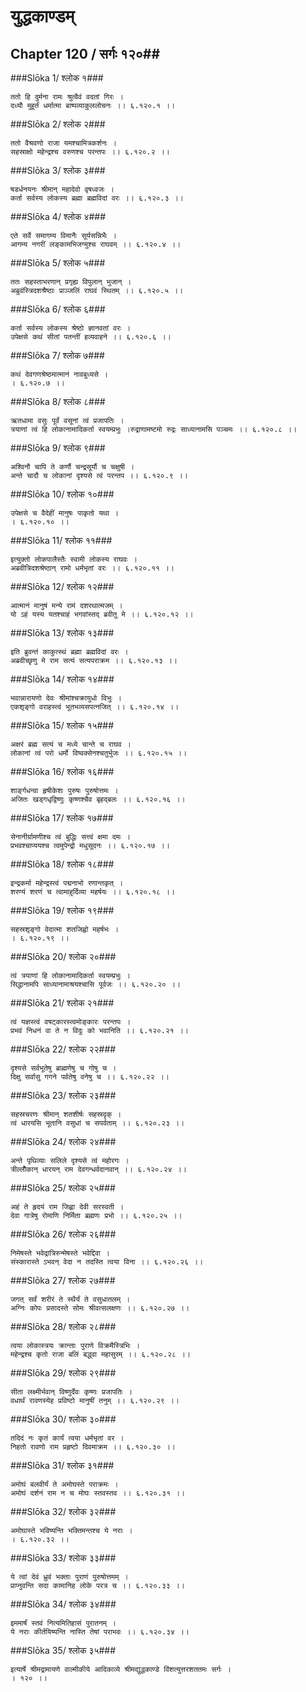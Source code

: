 युद्धकाण्डम्
===============================


## Chapter 120  / सर्गः १२०##


###Slōka 1/ श्लोक १###


    ततो हि दुर्मना रामः श्रुत्वैवं वदतां गिरः ।
    दध्यौ मुहूर्तं धर्मात्मा बाष्पव्याकुललोचनः ।। ६.१२०.१ ।।


###Slōka 2/ श्लोक २###


    ततो वैश्रवणो राजा यमश्चामित्रकर्शनः ।
    सहस्राक्षो महेन्द्रश्च वरुणश्च परन्तपः ।। ६.१२०.२ ।।


###Slōka 3/ श्लोक ३###


    षडर्धनयनः श्रीमान् महादेवो वृषध्वजः ।
    कर्ता सर्वस्य लोकस्य ब्रह्मा ब्रह्मविदां वरः ।। ६.१२०.३ ।।


###Slōka 4/ श्लोक ४###


    एते सर्वे समागम्य विमानैः सूर्यसन्निभैः ।
    आगम्य नगरीं लङ्कामभिजग्मुश्च राघवम् ।। ६.१२०.४ ।।


###Slōka 5/ श्लोक ५###


    ततः सहस्ताभरणान् प्रगृह्य विपुलान् भुजान् ।
    अब्रुवंस्त्रिदशश्रैष्ठाः प्राञ्जलिं राघवं स्थितम् ।। ६.१२०.५ ।।


###Slōka 6/ श्लोक ६###


    कर्ता सर्वस्य लोकस्य श्रेष्ठो ज्ञानवतां वरः ।
    उपेक्षसे कथं सीतां पतन्तीं हव्यवाहने ।। ६.१२०.६ ।।


###Slōka 7/ श्लोक ७###


    कथं देवगणश्रेष्ठमात्मानं नावबुध्यसे ।
    । ६.१२०.७ ।।


###Slōka 8/ श्लोक ८###


    ऋतधामा वसुः पूर्वं वसूनां त्वं प्रजापतिः ।
    त्रयाणां त्वं हि लोकानामादिकर्ता स्वयम्प्रभुः ।रुद्राणामष्टमो रुद्रः साध्यानामसि पञ्चमः ।। ६.१२०.८ ।।


###Slōka 9/ श्लोक ९###


    अश्विनौ चापि ते कर्णौ चन्द्रसूर्यौ च चक्षुषी ।
    अन्ते चादौ च लोकानां दृश्यसे त्वं परन्तप ।। ६.१२०.९ ।।


###Slōka 10/ श्लोक १०###


    उपेक्षसे च वैदेहीं मानुषः पाकृतो यथा ।
    । ६.१२०.१० ।।


###Slōka 11/ श्लोक ११###


    इत्युक्तो लोकपालैस्तैः स्वामी लोकस्य राघवः ।
    अब्रवीत्रिदशश्रेष्ठान् रामो धर्मभृतां वरः ।। ६.१२०.११ ।।


###Slōka 12/ श्लोक १२###


    आत्मानं मानुषं मन्ये रामं दशरथात्मजम् ।
    यो ऽहं यस्य यतश्चाहं भगवांस्तद् ब्रवीतु मे ।। ६.१२०.१२ ।।


###Slōka 13/ श्लोक १३###


    इति ब्रुवन्तं काकुत्स्थं ब्रह्मा ब्रह्मविदां वरः ।
    अब्रवीच्छृणु मे राम सत्यं सत्यपराक्रम ।। ६.१२०.१३ ।।


###Slōka 14/ श्लोक १४###


    भवान्नारायणो देवः श्रीमांश्चक्रायुधो विभुः ।
    एकशृङ्गो वराहस्त्वं भूतभव्यसपत्नजित् ।। ६.१२०.१४ ।।


###Slōka 15/ श्लोक १५###


    अक्षरं ब्रह्म सत्यं च मध्ये चान्ते च राघव ।
    लोकानां त्वं परो धर्मो विष्वक्सेनश्चतुर्भुजः ।। ६.१२०.१५ ।।


###Slōka 16/ श्लोक १६###


    शार्ङ्गधन्वा हृषीकेशः पुरुषः पुरुषोत्तमः ।
    अजितः खड्गधृद्विष्णुः कृष्णश्चैव बृहद्बलः ।। ६.१२०.१६ ।।


###Slōka 17/ श्लोक १७###


    सेनानीर्ग्रामणीश्च त्वं बुद्धिः सत्त्वं क्षमा दमः ।
    प्रभवश्चाप्ययश्च त्वमुपेन्द्रो मधुसूदनः ।। ६.१२०.१७ ।।


###Slōka 18/ श्लोक १८###


    इन्द्रकर्मा महेन्द्रस्त्वं पद्मनाभो रणान्तकृत् ।
    शरण्यं शरणं च त्वामाहुर्दिव्या महर्षयः ।। ६.१२०.१८ ।।


###Slōka 19/ श्लोक १९###


    सहस्रशृङ्गो वेदात्मा शतजिह्वो महर्षभः ।
    । ६.१२०.१९ ।।


###Slōka 20/ श्लोक २०###


    त्वं त्रयाणां हि लोकानामादिकर्ता स्वयम्प्रभुः ।
    सिद्धानामपि साध्यानामाश्रयश्चासि पूर्वजः ।। ६.१२०.२० ।।


###Slōka 21/ श्लोक २१###


    त्वं यज्ञस्त्वं वषट्कारस्त्वमोङ्कारः परन्तपः ।
    प्रभवं निधनं वा ते न विदुः को भवानिति ।। ६.१२०.२१ ।।


###Slōka 22/ श्लोक २२###


    दृश्यसे सर्वभूतेषु ब्राह्मणेषु च गोषु च ।
    दिक्षु सर्वासु गगने पर्वतेषु वनेषु च ।। ६.१२०.२२ ।।


###Slōka 23/ श्लोक २३###


    सहस्रचरणः श्रीमान् शतशीर्षः सहस्रदृक् ।
    त्वं धारयसि भूतानि वसुधां च सपर्वताम् ।। ६.१२०.२३ ।।


###Slōka 24/ श्लोक २४###


    अन्ते पृथिव्याः सलिले दृश्यसे त्वं महोरगः ।
    त्रील्लोँकान् धारयन् राम देवगन्धर्वदानवान् ।। ६.१२०.२४ ।।


###Slōka 25/ श्लोक २५###


    अहं ते हृदयं राम जिह्वा देवी सरस्वती ।
    देवा गात्रेषु रोमाणि निर्मिता ब्रह्मणः प्रभो ।। ६.१२०.२५ ।।


###Slōka 26/ श्लोक २६###


    निमेषस्ते भवेद्रात्रिरुन्मेषस्ते भवेद्दिवा ।
    संस्कारास्ते ऽभवन् वेदा न तदस्ति त्वया विना ।। ६.१२०.२६ ।।


###Slōka 27/ श्लोक २७###


    जगत् सर्वं शरीरं ते स्थैर्यं ते वसुधातलम् ।
    अग्निः कोपः प्रसादस्ते सोमः श्रीवत्सलक्षणः ।। ६.१२०.२७ ।।


###Slōka 28/ श्लोक २८###


    त्वया लोकास्त्रयः क्रान्ताः पुराणे विक्रमैस्त्रिभिः ।
    महेन्द्रश्च कृतो राजा बलिं बद्ध्वा महासुरम् ।। ६.१२०.२८ ।।


###Slōka 29/ श्लोक २९###


    सीता लक्ष्मीर्भवान् विष्णुर्देवः कृष्णः प्रजापतिः ।
    वधार्थं रावणस्येह प्रविष्टो मानुषीं तनुम् ।। ६.१२०.२९ ।।


###Slōka 30/ श्लोक ३०###


    तदिदं नः कृतं कार्यं त्वया धर्मभृतां वर ।
    निहतो रावणो राम प्रहृष्टो दिवमाक्रम ।। ६.१२०.३० ।।


###Slōka 31/ श्लोक ३१###


    अमोघं बलवीर्यं ते अमोघस्ते पराक्रमः ।
    अमोघं दर्शनं राम न च मोघः स्तवस्तव ।। ६.१२०.३१ ।।


###Slōka 32/ श्लोक ३२###


    अमोघास्ते भविष्यन्ति भक्तिमन्तश्च ये नराः ।
    । ६.१२०.३२ ।।


###Slōka 33/ श्लोक ३३###


    ये त्वां देवं ध्रुवं भक्ताः पुराणं पुरुषोत्तमम् ।
    प्राप्नुवन्ति सदा कामानिह लोके परत्र च ।। ६.१२०.३३ ।।


###Slōka 34/ श्लोक ३४###


    इममार्षं स्तवं नित्यमितिहासं पुरातनम् ।
    ये नराः कीर्तयिष्यन्ति नास्ति तेषां पराभवः ।। ६.१२०.३४ ।।


###Slōka 35/ श्लोक ३५###


    इत्यार्षे श्रीमद्रामायणे वाल्मीकीये आदिकाव्ये श्रीमद्युद्धकाण्डे विंशत्युत्तरशततमः सर्गः ।
    । १२० ।।


